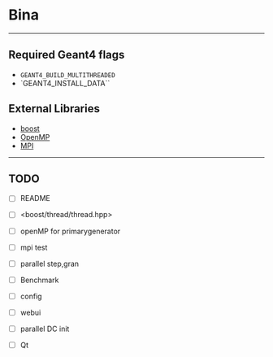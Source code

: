 # Bina

---

## Required Geant4 flags

- `GEANT4_BUILD_MULTITHREADED`
- `GEANT4_INSTALL_DATA``

## External Libraries

- [boost]()
- [OpenMP]()
- [MPI]()

---

## TODO

- [ ] README
- [ ] <boost/thread/thread.hpp>
- [ ] openMP for primarygenerator
- [ ] mpi test
- [ ] parallel step,gran
- [ ] Benchmark
- [ ] config

- [ ]  webui
- [ ] parallel DC init
- [ ] Qt
